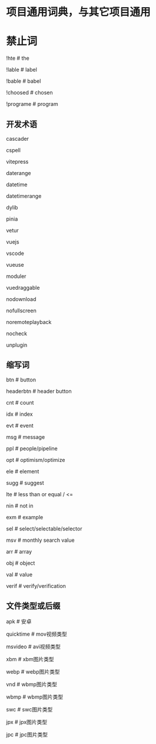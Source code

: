 # 项目通用词典，与其它项目通用
# 禁止词
!hte # the

!lable # label

!bable # babel

!choosed # chosen

!programe # program


## 开发术语
cascader

cspell

vitepress

daterange

datetime

datetimerange

dylib

pinia

vetur

vuejs

vscode

vueuse

moduler

vuedraggable

nodownload

nofullscreen

noremoteplayback

nocheck

unplugin


## 缩写词
btn # button

headerbtn # header button

cnt # count

idx # index

evt # event

msg # message

ppl # people/pipeline

opt # optimism/optimize

ele # element

sugg # suggest

lte # less than or equal / <=

nin # not in

exm # example

sel # select/selectable/selector

msv # monthly search value

arr # array

obj # object

val # value

verif # verify/verification


## 文件类型或后缀
apk # 安卓

quicktime # mov视频类型

msvideo # avi视频类型

xbm # xbm图片类型

webp # webp图片类型

vnd # wbmp图片类型

wbmp # wbmp图片类型

swc # swc图片类型

jpx # jpx图片类型

jpc # jpc图片类型